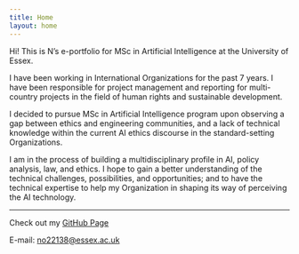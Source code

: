 ```yaml
---
title: Home
layout: home
---
```


Hi! This is N’s e-portfolio for MSc in Artificial Intelligence at the University of Essex. 

I have been working in International Organizations for the past 7 years. I have been responsible for project management and reporting for multi-country projects in the field of human rights and sustainable development.

I decided to pursue MSc in Artificial Intelligence program upon observing a gap between ethics and engineering communities, and a lack of technical knowledge within the current AI ethics discourse in the standard-setting Organizations.

I am in the process of building a multidisciplinary profile in AI, policy analysis, law, and ethics. I hope to gain a better understanding of the technical challenges, possibilities, and opportunities; and to have the technical expertise to help my Organization in shaping its way of perceiving the AI technology.


----
Check out my [GitHub Page](https://github.com/no22138/eportfolio/)

E-mail: no22138@essex.ac.uk
